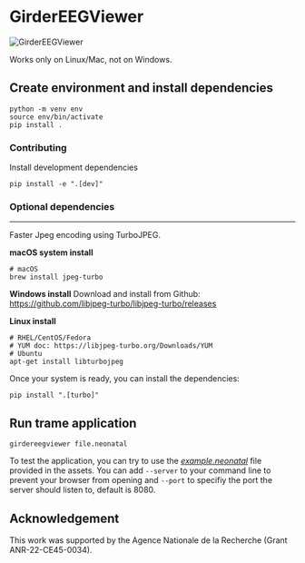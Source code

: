 # GirderEEGViewer

![GirderEEGViewer](https://github.com/user-attachments/assets/37796cb5-840f-4feb-885c-87b1ff2963ea)

Works only on Linux/Mac, not on Windows.

## Create environment and install dependencies
```
python -m venv env
source env/bin/activate
pip install .
```

### Contributing
Install development dependencies
```
pip install -e ".[dev]"
```

### Optional dependencies
-----------------------------------------------------------

Faster Jpeg encoding using TurboJPEG.

**macOS system install**
```
# macOS
brew install jpeg-turbo
```

**Windows install**
Download and install from Github: https://github.com/libjpeg-turbo/libjpeg-turbo/releases

**Linux install**
```
# RHEL/CentOS/Fedora
# YUM doc: https://libjpeg-turbo.org/Downloads/YUM
# Ubuntu
apt-get install libturbojpeg
```

Once your system is ready, you can install the dependencies:
```
pip install ".[turbo]"
```

## Run trame application
```
girdereegviewer file.neonatal
```
To test the application, you can try to use the [_example.neonatal_](https://github.com/KitwareMedical/GirderEEGViewer/releases/download/untagged-149f037e2bbb82651e1a/example.neonatal) file provided in the assets.
You can add ```--server``` to your command line to prevent your browser from opening and ```--port``` to specifiy the port the server should listen to, default is 8080.

## Acknowledgement

This work was supported by the Agence Nationale de la Recherche (Grant ANR-22-CE45-0034).

